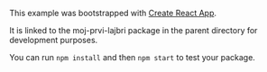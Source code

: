 This example was bootstrapped with [Create React App](https://github.com/facebook/create-react-app).

It is linked to the moj-prvi-lajbri package in the parent directory for development purposes.

You can run `npm install` and then `npm start` to test your package.
